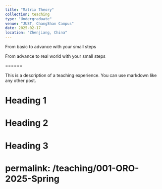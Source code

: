 ```yaml
---
title: "Matrix Theory"
collection: teaching
type: "Undergraduate"
venue: "JUST, ChangShan Campus"
date: 2025-02-17
location: "Zhenjiang, China"
---
```


From basic to advance with your small steps  



From advance to real world with your small steps    

======      

This is a description of a teaching experience. You can use markdown like any other post.

Heading 1
======

Heading 2
======

Heading 3
======
# permalink: /teaching/001-ORO-2025-Spring  
  

 
